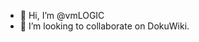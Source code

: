 - 👋 Hi, I’m @vmLOGIC
- 💞️ I’m looking to collaborate on DokuWiki.

<!---
vmLOGIC/vmLOGIC is a ✨ special ✨ repository because its `README.md` (this file) appears on your GitHub profile.
You can click the Preview link to take a look at your changes.
--->
